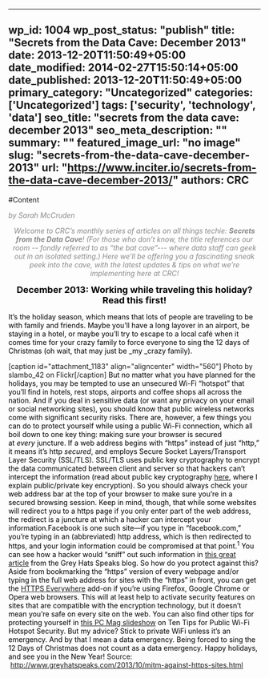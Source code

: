 
---
wp_id: 1004
wp_post_status: "publish" 
title: "Secrets from the Data Cave: December 2013"
date: 2013-12-20T11:50:49+05:00
date_modified: 2014-02-27T15:50:14+05:00
date_published: 2013-12-20T11:50:49+05:00
primary_category: "Uncategorized"
categories: ['Uncategorized'] 
tags: ['security', 'technology', 'data']
seo_title: "secrets from the data cave: december 2013"
seo_meta_description: ""
summary: ""
featured_image_url: "no image"
slug: "secrets-from-the-data-cave-december-2013"
url: "https://www.inciter.io/secrets-from-the-data-cave-december-2013/"
authors: CRC
---

#Content

<p align="center" style="text-align: left;"><span style="color: #888888;"><em>by Sarah McCruden</em></span></p>
<p align="center"><span style="color: #888888;"><i>Welcome to CRC’s monthly series of articles on all things techie:&nbsp;<b>Secrets from the Data Cave</b>! (For those who don’t know, the title references our room -- fondly referred to as “the bat cave”--- where data staff can geek out in an isolated setting.) Here we'll be offering you a fascinating sneak peek into the cave, with the latest updates &amp; tips on what we’re implementing here at CRC!</i></span></p>
<p align="center"><span style="font-size: large; color: #000000;"><b>December 2013: Working while traveling this holiday? Read this first!</b></span></p>
<span style="color: #000000;">It’s the holiday season, which means that lots of people are traveling to be with family and friends. Maybe you’ll have a long layover in an airport, be staying in a hotel, or maybe you’ll try to escape to a local café when it comes time for your crazy family to force everyone to sing the 12 days of Christmas (oh wait, that may just be&nbsp;_my&nbsp;_crazy family).</span>

[caption id="attachment_1183" align="aligncenter" width="560"]
 Photo by slambo_42 on Flickr[/caption]
<span style="color: #000000;">But no matter what you have planned for the holidays, you may be tempted to use an unsecured Wi-Fi “hotspot” that you’ll find in hotels, rest stops, airports and coffee shops all across the nation. And if you deal in sensitive data (or want any privacy on your email or social networking sites), you should know that public wireless networks come with significant security risks. There are, however, a few things you can do to protect yourself while using a public Wi-Fi connection, which all boil down to one key thing: making sure your browser is secured at&nbsp;_every_&nbsp;juncture.</span>
<span style="color: #000000;">If a web address begins with “https” instead of just “http,” it means it’s http&nbsp;_secured_, and employs Secure Socket Layers/Transport Layer Security (SSL/TLS). SSL/TLS uses public key cryptography to encrypt the data communicated between client and server so that hackers can’t intercept the information (read about public key cryptography&nbsp;</span>[here](//carsonresearch.com/blog/the-cryptic-problem-of-encryption/)<span style="color: #000000;">, where I explain public/private key encryption). So you should always check your web address bar at the top of your browser to make sure you’re in a secured browsing session.</span>
<span style="color: #000000;">Keep in mind, though, that while some websites will redirect you to a https page if you only enter part of the web address, the redirect is a juncture at which a hacker can intercept your information.Facebook is one such site—if you type in “facebook.com,” you’re typing in an (abbreviated) http address, which is then redirected to https, and your login information could be compromised at that point.<sup>1</sup>&nbsp;You can see how a hacker would “sniff” out such information in</span><span style="color: #000000;">&nbsp;<span style="color: #0000ff;">[this great article](http://www.greyhatspeaks.com/2013/10/mitm-against-https-sites.html)</span>&nbsp;</span><span style="color: #000000;">from the Grey Hats Speaks blog.</span>
<span style="color: #000000;">So how do you protect against this? Aside from bookmarking the “https” version of every webpage and/or typing in the full web address for sites with the “https” in front, you can get the</span><span style="color: #000000;">&nbsp;</span>[HTTPS Everywhere](https://www.eff.org/https-everywhere)&nbsp;<span style="color: #000000;">add-on if you’re using Firefox, Google Chrome or Opera web browsers. This will at least help to activate security features on sites that are compatible with the encryption technology, but it doesn’t mean you’re safe on every site on the web. You can also find other tips for protecting yourself in</span>&nbsp;[this PC Mag slideshow](https://www.google.com/url?sa=t&amp;rct=j&amp;q=&amp;esrc=s&amp;source=web&amp;cd=7&amp;cad=rja&amp;ved=0CHYQFjAG&amp;url=http%3A%2F%2Fwww.pcmag.com%2Fslideshow_viewer%2F0%2C3253%2Cl%3D254312%26a%3D254312%26po%3D1%2C00.asp&amp;ei=9XGwUuzLHpOxsQTHooCgDg&amp;usg=AFQjCNFsgXWBD7t36CeUqRlsv0qHkMaTJg&amp;bvm=bv.57967247,d.cWc)&nbsp;<span style="color: #000000;">on Ten Tips for Public Wi-Fi Hotspot Security.</span>
<span style="color: #000000;">But my advice? Stick to private WiFi unless it’s an emergency. And by that I mean a data emergency. Being forced to sing the 12 Days of Christmas does not count as a data emergency.</span>
<span style="color: #000000;">Happy holidays, and see you in the New Year!</span>
Source: &nbsp;<http://www.greyhatspeaks.com/2013/10/mitm-against-https-sites.html>

